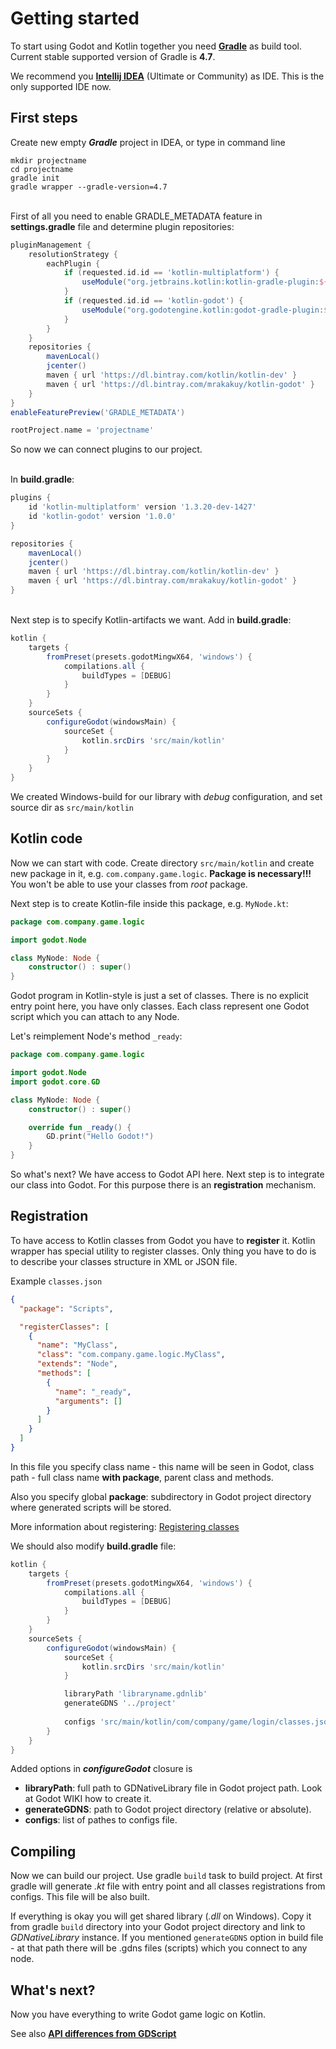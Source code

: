 # Getting started

To start using Godot and Kotlin together you need [**Gradle**](https://gradle.org/) as build tool. Current stable supported version of Gradle is **4.7**.

We recommend you [**Intellij IDEA**](https://www.jetbrains.com/idea/) (Ultimate or Community) as IDE. This is the only supported IDE now.

## First steps
Create new empty _**Gradle**_ project in IDEA, or type in command line
```shell
mkdir projectname
cd projectname
gradle init
gradle wrapper --gradle-version=4.7
```

\
First of all you need to enable GRADLE_METADATA feature in **settings.gradle** file and determine plugin repositories:
```groovy
pluginManagement {
    resolutionStrategy {
        eachPlugin {
            if (requested.id.id == 'kotlin-multiplatform') {
                useModule("org.jetbrains.kotlin:kotlin-gradle-plugin:${requested.version}")
            }
            if (requested.id.id == 'kotlin-godot') {
                useModule("org.godotengine.kotlin:godot-gradle-plugin:${requested.version}")
            }
        }
    }
    repositories {
        mavenLocal()
        jcenter()
        maven { url 'https://dl.bintray.com/kotlin/kotlin-dev' }
        maven { url 'https://dl.bintray.com/mrakakuy/kotlin-godot' }
    }
}
enableFeaturePreview('GRADLE_METADATA')

rootProject.name = 'projectname'
```

So now we can connect plugins to our project.

\
In **build.gradle**:
```groovy
plugins {
    id 'kotlin-multiplatform' version '1.3.20-dev-1427'
    id 'kotlin-godot' version '1.0.0'
}

repositories {
    mavenLocal()
    jcenter()
    maven { url 'https://dl.bintray.com/kotlin/kotlin-dev' }
    maven { url 'https://dl.bintray.com/mrakakuy/kotlin-godot' }
}
```
\
Next step is to specify Kotlin-artifacts we want. Add in **build.gradle**:
```groovy
kotlin {
    targets {
        fromPreset(presets.godotMingwX64, 'windows') {
            compilations.all {
                buildTypes = [DEBUG]
            }
        }
    }
    sourceSets {
        configureGodot(windowsMain) {
            sourceSet {
                kotlin.srcDirs 'src/main/kotlin'
            }
        }
    }
}
```

We created Windows-build for our library with *debug* configuration, and set source dir as `src/main/kotlin`


## Kotlin code
Now we can start with code. Create directory `src/main/kotlin` and create new package in it, e.g. `com.company.game.logic`. **Package is necessary!!!** You won't be able to use your classes from *root* package.

Next step is to create Kotlin-file inside this package, e.g. `MyNode.kt`:
```kotlin
package com.company.game.logic

import godot.Node

class MyNode: Node {
    constructor() : super()
}
```

Godot program in Kotlin-style is just a set of classes. There is no explicit entry point here, you have only classes. Each class represent one Godot script which you can attach to any Node.

Let's reimplement Node's method `_ready`:
```kotlin
package com.company.game.logic

import godot.Node
import godot.core.GD

class MyNode: Node {
    constructor() : super()

    override fun _ready() {
        GD.print("Hello Godot!")
    }
}
```

So what's next? We have access to Godot API here. Next step is to integrate our class into Godot. For this purpose there is an **registration** mechanism.

## Registration

To have access to Kotlin classes from Godot you have to **register** it. Kotlin wrapper has special utility to register classes. Only thing you have to do is to describe your classes structure in XML or JSON file.

Example `classes.json`
```json
{
  "package": "Scripts",

  "registerClasses": [
    {
      "name": "MyClass",
      "class": "com.company.game.logic.MyClass",
      "extends": "Node",
      "methods": [
        {
          "name": "_ready",
          "arguments": []
        }
      ]
    }
  ]
}
```

In this file you specify class name - this name will be seen in Godot, class path - full class name **with package**, parent class and methods.

Also you specify global **package**: subdirectory in Godot project directory where generated scripts will be stored.

More information about registering: [Registering classes](REGISTRATION.md)

We should also modify **build.gradle** file:
```groovy
kotlin {
    targets {
        fromPreset(presets.godotMingwX64, 'windows') {
            compilations.all {
                buildTypes = [DEBUG]
            }
        }
    }
    sourceSets {
        configureGodot(windowsMain) {
            sourceSet {
                kotlin.srcDirs 'src/main/kotlin'
            }

            libraryPath 'libraryname.gdnlib'
            generateGDNS '../project'
            
            configs 'src/main/kotlin/com/company/game/login/classes.json'
        }
    }
}
```
Added options in ***configureGodot*** closure is

* **libraryPath**: full path to GDNativeLibrary file in Godot project path. Look at Godot WIKI how to create it.
* **generateGDNS**: path to Godot project directory (relative or absolute). 
* **configs**: list of pathes to configs file.

## Compiling

Now we can build our project. Use gradle `build` task to build project. At first gradle will generate *.kt* file with entry point and all classes registrations from configs. This file will be also built.

If everything is okay you will get shared library (*.dll* on Windows). Copy it from gradle `build` directory into your Godot project directory and link to *GDNativeLibrary* instance. If you mentioned `generateGDNS` option in build file - at that path there will be .gdns files (scripts) which you connect to any node.


## What's next?

Now you have everything to write Godot game logic on Kotlin.

See also [**API differences from GDScript**](API_DIFFERENCES.md)